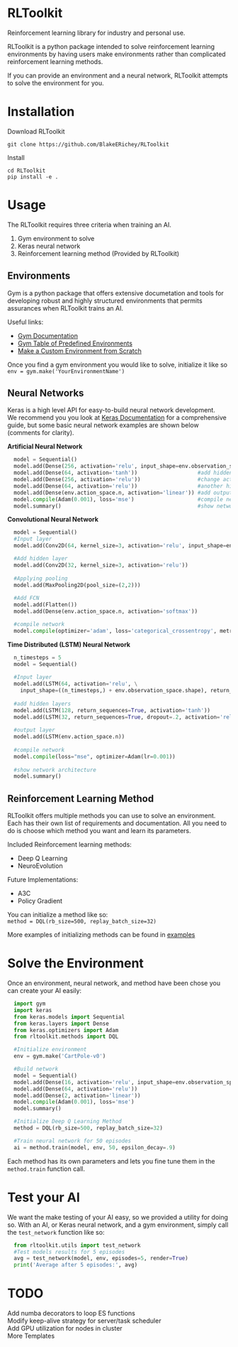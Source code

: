 # RLToolkit
Reinforcement learning library for industry and personal use.  

RLToolkit is a python package intended to solve reinforcement learning 
environments by having users make environments rather than complicated 
reinforcement learning methods.  

If you can provide an environment and a neural network, RLToolkit attempts to 
solve the environment for you.  

# Installation  
Download RLToolkit  
```
git clone https://github.com/BlakeERichey/RLToolkit
```  

Install  
```
cd RLToolkit
pip install -e .
```  

# Usage  

The RLToolkit requires three criteria when training an AI.  
1. Gym environment to solve  
2. Keras neural network  
3. Reinforcement learning method (Provided by RLToolkit)  

## Environments  
Gym is a python package that offers extensive documetation and tools for 
developing robust and highly structured environments that permits assurances when 
RLToolkit trains an AI.  

Useful links:  
* [Gym Documentation](https://gym.openai.com/docs/)  
* [Gym Table of Predefined Environments](https://github.com/openai/gym/wiki/Table-of-environments)  
* [Make a Custom Environment from Scratch](https://medium.com/@apoddar573/making-your-own-custom-environment-in-gym-c3b65ff8cdaa)  

Once you find a gym environment you would like to solve, initialize it like so
`env = gym.make('YourEnvironmentName')`

## Neural Networks  
Keras is a high level API for easy-to-build neural network development.  
We recommend you you look at [Keras Documentation](https://keras.io/) for a 
comprehensive guide, but some basic neural network examples are shown below (comments for clarity).  

**Artificial Neural Network**  
```python
  model = Sequential()
  model.add(Dense(256, activation='relu', input_shape=env.observation_space.shape)) #add input layer
  model.add(Dense(64, activation='tanh'))                   #add hidden layer
  model.add(Dense(256, activation='relu'))                  #change activation method
  model.add(Dense(64, activation='relu'))                   #another hidden layer
  model.add(Dense(env.action_space.n, activation='linear')) #add output layer
  model.compile(Adam(0.001), loss='mse')                    #compile network
  model.summary()                                           #show network architecture
```  

**Convolutional Neural Network**  
```python
  model = Sequential()
  #Input layer
  model.add(Conv2D(64, kernel_size=3, activation='relu', input_shape=env.observation_space.shape))

  #Add hidden layer
  model.add(Conv2D(32, kernel_size=3, activation='relu'))
  
  #Applying pooling
  model.add(MaxPooling2D(pool_size=(2,2)))
  
  #Add FCN
  model.add(Flatten())
  model.add(Dense(env.action_space.n, activation='softmax'))

  #compile network
  model.compile(optimizer='adam', loss='categorical_crossentropy', metrics=['accuracy'])
```  

**Time Distributed (LSTM) Neural Network**  
```python
  n_timesteps = 5
  model = Sequential()
  
  #Input layer
  model.add(LSTM(64, activation='relu', \
    input_shape=((n_timesteps,) + env.observation_space.shape), return_sequences=True))
  
  #add hidden layers
  model.add(LSTM(128, return_sequences=True, activation='tanh'))
  model.add(LSTM(32, return_sequences=True, dropout=.2, activation='relu'))
  
  #output layer
  model.add(LSTM(env.action_space.n))
  
  #compile network
  model.compile(loss="mse", optimizer=Adam(lr=0.001)) 
  
  #show network architecture
  model.summary() 
```  

## Reinforcement Learning Method  
RLToolkit offers multiple methods you can use to solve an environment. 
Each has their own list of requirements and documentation. 
All you need to do is choose which method you want and learn its parameters. 

Included Reinforcement learning methods:  
* Deep Q Learning  
* NeuroEvolution  

Future Implementations:  
* A3C  
* Policy Gradient  

You can initialize a method like so:  
`method = DQL(rb_size=500, replay_batch_size=32)`  

More examples of initializing methods can be found in [examples](https://github.com/BlakeERichey/RLToolkit/tree/master/examples)  

# Solve the Environment  
Once an environment, neural network, and method have been chose you can create your AI easily:
```python
  import gym
  import keras
  from keras.models import Sequential
  from keras.layers import Dense
  from keras.optimizers import Adam
  from rltoolkit.methods import DQL

  #Initialize environment
  env = gym.make('CartPole-v0')

  #Build network
  model = Sequential()
  model.add(Dense(16, activation='relu', input_shape=env.observation_space.shape))
  model.add(Dense(64, activation='relu'))
  model.add(Dense(2, activation='linear'))
  model.compile(Adam(0.001), loss='mse')
  model.summary()

  #Initialize Deep Q Learning Method
  method = DQL(rb_size=500, replay_batch_size=32)

  #Train neural network for 50 episodes
  ai = method.train(model, env, 50, epsilon_decay=.9)
```  

Each method has its own parameters and lets you fine tune them in the `method.train` function call.  

# Test your AI  
We want the make testing of your AI easy, so we provided a utility for doing so. 
With an AI, or Keras neural network, and a gym environment, simply call the 
`test_network` function like so:  
```python
  from rltoolkit.utils import test_network
  #Test models results for 5 episodes
  avg = test_network(model, env, episodes=5, render=True)
  print('Average after 5 episodes:', avg)
```

# TODO  
Add numba decorators to loop ES functions  
Modify keep-alive strategy for server/task scheduler  
Add GPU utilization for nodes in cluster  
More Templates
